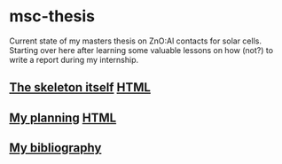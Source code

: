 # msc-thesis

Current state of my masters thesis on ZnO:Al contacts for solar cells.
Starting over here after learning some valuable lessons on how (not?) to write a report during my internship.

## [The skeleton itself](Thesis.org)  [HTML](http://htmlpreview.github.io/?https://github.com/peltBartvan/msc-thesis/blob/main/Thesis.html)

## [My planning](planning.org)  [HTML](http://htmlpreview.github.io/?https://github.com/peltBartvan/msc-thesis/blob/main/planning.html)

## [My bibliography](sources.bib)
